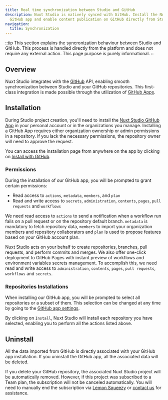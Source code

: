 ```yaml
---
title: Real time synchronization between Studio and GitHub
description: Nuxt Studio is natively synced with GitHub. Install the Nuxt Studio
  GitHub app and enable content publication on GitHub directly from Studio.
navigation:
  title: Synchronization
---
```


::tip
This section explains the syncronization behaviour between Studio and GitHub. This process is handled directly from the platform and does not require any external action. This page purpose is purely informational.
::

## Overview

Nuxt Studio integrates with the [GitHub](https://github.com) API, enabling smooth synchronization between Studio and your GitHub repositories. This first-class integration is made possible through the utilization of [GitHub Apps](https://docs.github.com/en/developers/apps/getting-started-with-apps/about-apps#about-github-apps).

## Installation

During Studio project creation, you'll need to install the [Nuxt Studio GitHub App](https://github.com/apps/nuxt-studio) in your personal account or in the organizations you manage. Installing a GitHub App requires either organization ownership or admin permissions in a repository. If you lack the necessary permissions, the repository owner will need to approve the request.

You can access the installation page from anywhere on the app by clicking on [Install with GitHub](https://github.com/apps/nuxt-studio/installations/new).

### Permissions

During the installation of our GitHub app, you will be prompted to grant certain permissions:

- Read access to `actions`, `metadata`, `members`, and `plan`
- Read and write access to `secrets`, `administration`, `contents`, `pages`, `pull requests` and `workflows`

We need read access to `actions` to send a notification when a workflow run fails on a pull request or on the repository default branch. `metadata` is mandatory to fetch repository data, `members` to import your organization members and repository collaborators and `plan` is used to propose features based on your GitHub account plan.

Nuxt Studio acts on your behalf to create repositories, branches, pull requests, and perform commits and merges. We also offer one-click deployment to GitHub Pages with instant preview of workflows and environment variables secrets management. To accomplish this, we need read and write access to `administration`, `contents`, `pages`, `pull requests`, `workflows` and `secrets`.

### Repositories Installations

When installing our GitHub app, you will be prompted to select all repositories or a subset of them. This selection can be changed at any time by going to the [GitHub app settings](https://github.com/apps/nuxt-studio/installations/new).

By clicking on `Install`, Nuxt Studio will install each repository you have selected, enabling you to perform all the actions listed above.

## Uninstall

All the data imported from GitHub is directly associated with your GitHub app installation. If you uninstall the GitHub app, all the associated data will be deleted.

If you delete your GitHub repository, the associated Nuxt Studio project will be automatically removed. However, if this project was subscribed to a Team plan, the subscription will not be canceled automatically. You will need to manually end the subscription via [Lemon Squeezy]() or [contact us](team@nuxt.studio) for assistance.
